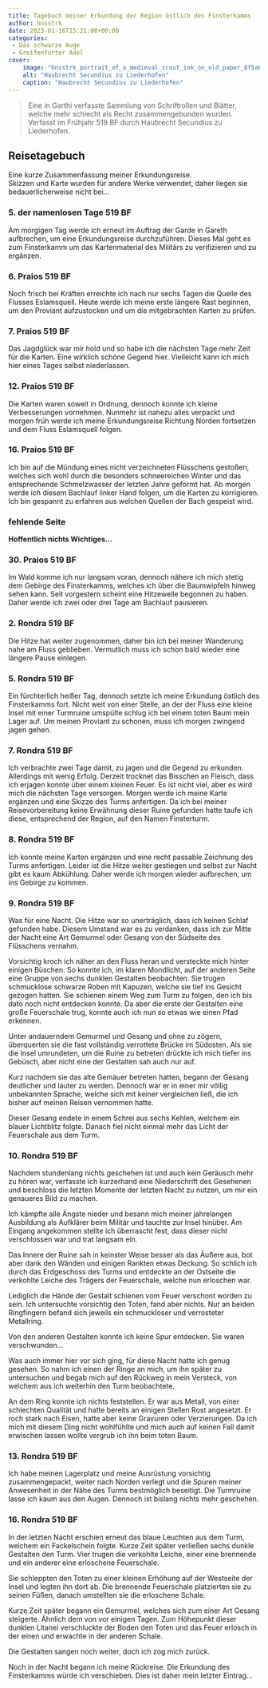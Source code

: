 ```yaml
---
title: Tagebuch meiner Erkundung der Region östlich des Finsterkamms
author: hnsstrk
date: 2023-01-16T15:21:00+00:00
categories:
 - Das schwarze Auge
 - Greifenfurter Adel
cover:
    image: "hnsstrk_portrait_of_a_medieval_scout_ink_on_old_paper_8f5a616c-51e6-44de-9a5c-83941da2ceac-768x1152.png"
    alt: "Haubrecht Secundius zu Liederhofen"
    caption: "Haubrecht Secundius zu Liederhofen"
---
```


> Eine in Garthi verfasste Sammlung von Schriftrollen und Blätter, welche mehr schlecht als Recht zusammengebunden wurden. Verfasst im Frühjahr 519 BF durch Haubrecht Secundius zu Liederhofen.

## Reisetagebuch

Eine kurze Zusammenfassung meiner Erkundungsreise.  
Skizzen und Karte wurden für andere Werke verwendet, daher liegen sie bedauerlicherweise nicht bei&#8230;

### 5. der namenlosen Tage 519 BF

Am morgigen Tag werde ich erneut im Auftrag der Garde in Gareth aufbrechen, um eine Erkundungsreise durchzuführen. Dieses Mal geht es zum Finsterkamm um das Kartenmaterial des Militärs zu verifizieren und zu ergänzen.

### 6. Praios 519 BF

Noch frisch bei Kräften erreichte ich nach nur sechs Tagen die Quelle des Flusses Eslamsquell. Heute werde ich meine erste längere Rast beginnen, um den Proviant aufzustocken und um die mitgebrachten Karten zu prüfen.

### 7. Praios 519 BF

Das Jagdglück war mir hold und so habe ich die nächsten Tage mehr Zeit für die Karten. Eine wirklich schöne Gegend hier. Vielleicht kann ich mich hier eines Tages selbst niederlassen.

### 12. Praios 519 BF

Die Karten waren soweit in Ordnung, dennoch konnte ich kleine Verbesserungen vornehmen. Nunmehr ist nahezu alles verpackt und morgen früh werde ich meine Erkundungsreise Richtung Norden fortsetzen und dem Fluss Eslamsquell folgen.

### 16. Praios 519 BF

Ich bin auf die Mündung eines nicht verzeichneten Flüsschens gestoßen, welches sich wohl durch die besonders schneereichen Winter und das entsprechende Schmelzwasser der letzten Jahre geformt hat. Ab morgen werde ich diesem Bachlauf linker Hand folgen, um die Karten zu korrigieren. Ich bin gespannt zu erfahren aus welchen Quellen der Bach gespeist wird.

### fehlende Seite

**Hoffentlich nichts Wichtiges&#8230;**

### 30. Praios 519 BF

Im Wald komme ich nur langsam voran, dennoch nähere ich mich stetig dem Gebirge des Finsterkamms, welches ich über die Baumwipfeln hinweg sehen kann. Seit vorgestern scheint eine Hitzewelle begonnen zu haben. Daher werde ich zwei oder drei Tage am Bachlauf pausieren.

### 2. Rondra 519 BF

Die Hitze hat weiter zugenommen, daher bin ich bei meiner Wanderung nahe am Fluss geblieben. Vermutlich muss ich schon bald wieder eine längere Pause einlegen.

### 5. Rondra 519 BF

Ein fürchterlich heißer Tag, dennoch setzte ich meine Erkundung östlich des Finsterkamms fort. Nicht weit von einer Stelle, an der der Fluss eine kleine Insel mit einer Turmruine umspülte schlug ich bei einem toten Baum mein Lager auf. Um meinen Proviant zu schonen, muss ich morgen zwingend jagen gehen.

### 7. Rondra 519 BF

Ich verbrachte zwei Tage damit, zu jagen und die Gegend zu erkunden. Allerdings mit wenig Erfolg. Derzeit trocknet das Bisschen an Fleisch, dass ich erjagen konnte über einem kleinen Feuer. Es ist nicht viel, aber es wird mich die nächsten Tage versorgen. Morgen werde ich meine Karte ergänzen und eine Skizze des Turms anfertigen. Da ich bei meiner Reisevorbereitung keine Erwähnung dieser Ruine gefunden hatte taufe ich diese, entsprechend der Region, auf den Namen Finsterturm.

### 8. Rondra 519 BF

Ich konnte meine Karten ergänzen und eine recht passable Zeichnung des Turms anfertigen. Leider ist die Hitze weiter gestiegen und selbst zur Nacht gibt es kaum Abkühlung. Daher werde ich morgen wieder aufbrechen, um ins Gebirge zu kommen.

### 9. Rondra 519 BF

Was für eine Nacht. Die Hitze war so unerträglich, dass ich keinen Schlaf gefunden habe. Diesem Umstand war es zu verdanken, dass ich zur Mitte der Nacht eine Art Gemurmel oder Gesang von der Südseite des Flüsschens vernahm.

Vorsichtig kroch ich näher an den Fluss heran und versteckte mich hinter einigen Büschen. So konnte ich, im klaren Mondlicht, auf der anderen Seite eine Gruppe von sechs dunklen Gestalten beobachten. Sie trugen schmucklose schwarze Roben mit Kapuzen, welche sie tief ins Gesicht gezogen hatten. Sie schienen einem Weg zum Turm zu folgen, den ich bis dato noch nicht entdecken konnte. Da aber die erste der Gestalten eine große Feuerschale trug, konnte auch ich nun so etwas wie einen Pfad erkennen.

Unter andauerndem Gemurmel und Gesang und ohne zu zögern, überquerten sie die fast vollständig verrottete Brücke im Südosten. Als sie die Insel umrundeten, um die Ruine zu betreten drückte ich mich tiefer ins Gebüsch, aber nicht eine der Gestalten sah auch nur auf.

Kurz nachdem sie das alte Gemäuer betreten hatten, begann der Gesang deutlicher und lauter zu werden. Dennoch war er in einer mir völlig unbekannten Sprache, welche sich mit keiner vergleichen ließ, die ich bisher auf meinen Reisen vernommen hatte.

Dieser Gesang endete in einem Schrei aus sechs Kehlen, welchem ein blauer Lichtblitz folgte. Danach fiel nicht einmal mehr das Licht der Feuerschale aus dem Turm.

### 10. Rondra 519 BF

Nachdem stundenlang nichts geschehen ist und auch kein Geräusch mehr zu hören war, verfasste ich kurzerhand eine Niederschrift des Gesehenen und beschloss die letzten Momente der letzten Nacht zu nutzen, um mir ein genaueres Bild zu machen.

Ich kämpfte alle Ängste nieder und besann mich meiner jahrelangen Ausbildung als Aufklärer beim Militär und tauchte zur Insel hinüber. Am Eingang angekommen stellte ich überrascht fest, dass dieser nicht verschlossen war und trat langsam ein.

Das Innere der Ruine sah in keinster Weise besser als das Äußere aus, bot aber dank den Wänden und einigen Rankten etwas Deckung. So schlich ich durch das Erdgeschoss des Turms und entdeckte an der Ostseite die verkohlte Leiche des Trägers der Feuerschale, welche nun erloschen war.

Lediglich die Hände der Gestalt schienen vom Feuer verschont worden zu sein. Ich untersuchte vorsichtig den Toten, fand aber nichts. Nur an beiden Ringfingern befand sich jeweils ein schmuckloser und verrosteter Metallring.

Von den anderen Gestalten konnte ich keine Spur entdecken. Sie waren verschwunden&#8230;

Was auch immer hier vor sich ging, für diese Nacht hatte ich genug gesehen. So nahm ich einen der Ringe an mich, um ihn später zu untersuchen und begab mich auf den Rückweg in mein Versteck, von welchem aus ich weiterhin den Turm beobachtete.

An dem Ring konnte ich nichts feststellen. Er war aus Metall, von einer schlechten Qualität und hatte bereits an einigen Stellen Rost angesetzt. Er roch stark nach Eisen, hatte aber keine Gravuren oder Verzierungen. Da ich mich mit diesem Ding nicht wohlfühlte und mich auch auf keinen Fall damit erwischen lassen wollte vergrub ich ihn beim toten Baum.

### 13. Rondra 519 BF

Ich habe meinen Lagerplatz und meine Ausrüstung vorsichtig zusammengepackt, weiter nach Norden verlegt und die Spuren meiner Anwesenheit in der Nähe des Turms bestmöglich beseitigt. Die Turmruine lasse ich kaum aus den Augen. Dennoch ist bislang nichts mehr geschehen.

### 16. Rondra 519 BF

In der letzten Nacht erschien erneut das blaue Leuchten aus dem Turm, welchem ein Fackelschein folgte. Kurze Zeit später verließen sechs dunkle Gestalten den Turm. Vier trugen die verkohlte Leiche, einer eine brennende und ein anderer eine erloschene Feuerschale.

Sie schleppten den Toten zu einer kleinen Erhöhung auf der Westseite der Insel und legten ihn dort ab. Die brennende Feuerschale platzierten sie zu seinen Füßen, danach umstellten sie die erloschene Schale.

Kurze Zeit später begann ein Gemurmel, welches sich zum einer Art Gesang steigerte. Ähnlich dem von vor einigen Tagen. Zum Höhepunkt dieser dunklen Litanei verschluckte der Boden den Toten und das Feuer erlosch in der einen und erwachte in der anderen Schale.

Die Gestalten sangen noch weiter, doch ich zog mich zurück.

Noch in der Nacht begann ich meine Rückreise. Die Erkundung des Finsterkamms würde ich verschieben. Dies ist daher mein letzter Eintrag…